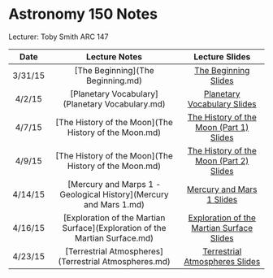 # Astronomy 150 Notes
Lecturer: Toby Smith
ARC 147

|Date|Lecture Notes|Lecture Slides|
|:--:|:--:|:--:|
|3/31/15|[The Beginning](The Beginning.md)|[The Beginning Slides](http://www.astro.washington.edu/users/smith/Astro150/Lectures/Intro/Slide0.html)|
|4/2/15|[Planetary Vocabulary](Planetary Vocabulary.md)|[Planetary Vocabulary Slides](http://www.astro.washington.edu/users/smith/Astro150/Lectures/Vocab/Slide0.html)|
|4/7/15|[The History of the Moon](The History of the Moon.md)|[The History of the Moon (Part 1) Slides](http://www.astro.washington.edu/users/smith/Astro150/Lectures/Apollo/Slide0.html)|
|4/9/15|[The History of the Moon](The History of the Moon.md)|[The History of the Moon (Part 2) Slides](http://www.astro.washington.edu/users/smith/Astro150/Lectures/MoonOrg/Slide0.html)|
|4/14/15|[Mercury and Marps 1 - Geological History](Mercury and Mars 1.md)|[Mercury and Mars 1 Slides](http://www.astro.washington.edu/users/smith/Astro150/Lectures/MerMarsI/Slide0.html)|
|4/16/15|[Exploration of the Martian Surface](Exploration of the Martian Surface.md)|[Exploration of the Martian Surface Slides](http://www.astro.washington.edu/users/smith/Astro150/Lectures/MarsSurface/Slide0.html)|
|4/23/15|[Terrestrial Atmospheres](Terrestrial Atmospheres.md)|[Terrestrial Atmospheres Slides](http://www.astro.washington.edu/users/smith/Astro150/Lectures/TerrAtm/Slide0.html)|